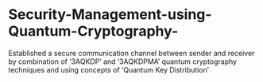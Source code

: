 # Security-Management-using-Quantum-Cryptography-
Established a secure communication channel between sender and receiver by combination of ‘3AQKDP’ and ‘3AQKDPMA’ quantum cryptography techniques and using concepts of ‘Quantum Key Distribution’
